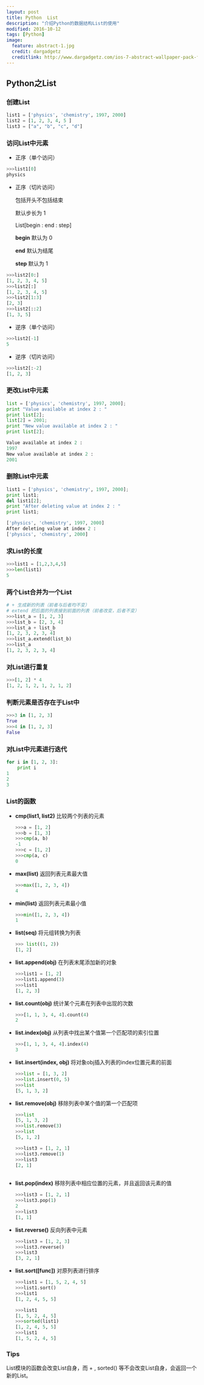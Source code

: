 ```yaml
---
layout: post
title: Python  List
description: "介绍Python的数据结构List的使用"
modified: 2016-10-12
tags: [Python]
image:
  feature: abstract-1.jpg
  credit: dargadgetz
  creditlink: http://www.dargadgetz.com/ios-7-abstract-wallpaper-pack-for-iphone-5-and-ipod-touch-retina/
---
```



## Python之List

### 创建List

```python
list1 = ['physics', 'chemistry', 1997, 2000]
list2 = [1, 2, 3, 4, 5 ]
list3 = ["a", "b", "c", "d"]
```

### 访问List中元素

- 正序（单个访问）

```python
>>>list1[0]
physics
```
- 正序（切片访问）

  包括开头不包括结束

  默认步长为 1 

  List[begin : end : step]

  **begin** 默认为 0

  **end**   默认为结尾

  **step**  默认为 1


```python
>>>list2[0:]
[1, 2, 3, 4, 5]
>>>list2[:]
[1, 2, 3, 4, 5]
>>>list2[1:3]
[2, 3]
>>>list2[::2]
[1, 3, 5]
```
- 逆序（单个访问）

```python
>>>list2[-1]
5
```

- 逆序（切片访问）

```python
>>>list2[:-2]
[1, 2, 3]
```

### 更改List中元素

```python
list = ['physics', 'chemistry', 1997, 2000];
print "Value available at index 2 : "
print list[2];
list[2] = 2001;
print "New value available at index 2 : "
print list[2];
```

```python
Value available at index 2 :
1997
New value available at index 2 :
2001
```

### 删除List中元素

```python
list1 = ['physics', 'chemistry', 1997, 2000];
print list1;
del list1[2];
print "After deleting value at index 2 : "
print list1;
```

```python
['physics', 'chemistry', 1997, 2000]
After deleting value at index 2 :
['physics', 'chemistry', 2000]
```

### 求List的长度

```python
>>>list1 = [1,2,3,4,5]
>>>len(list1)
5
```

### 两个List合并为一个List

```python
# + 生成新的列表（前者与后者均不变）
# extend 把后面的列表接到前面的列表（前者改变，后者不变）
>>>list_a = [1, 2, 3]
>>>list_b = [2, 3, 4]
>>>list_a + list_b
[1, 2, 3, 2, 3, 4]
>>>list_a.extend(list_b)
>>>list_a
[1, 2, 3, 2, 3, 4]
```

### 对List进行重复

```python
>>>[1, 2] * 4
[1, 2, 1, 2, 1, 2, 1, 2]
```

### 判断元素是否存在于List中

```python
>>>3 in [1, 2, 3]
True
>>>4 in [1, 2, 3]
False
```

### 对List中元素进行迭代

```python
for i in [1, 2, 3]:
    print i
1
2
3
```

### List的函数

- **cmp(list1, list2)** 比较两个列表的元素

  ```python
  >>>a = [1, 2]
  >>>b = [1, 3]
  >>>cmp(a, b)
  -1
  >>>c = [1, 2]
  >>>cmp(a, c)
  0
  ```
  
- **max(list)** 返回列表元素最大值
  
  ```python
  >>>max([1, 2, 3, 4])
  4
  ```
  
- **min(list)** 返回列表元素最小值

  ```python
  >>>min([1, 2, 3, 4])
  1
  ```
  
- **list(seq)** 将元组转换为列表
 
  ```python
  >>> list((1, 2))
  [1, 2]
  ```
    
- **list.append(obj)** 在列表末尾添加新的对象

  ```python
  >>>list1 = [1, 2]
  >>>list1.append(3)
  >>>list1
  [1, 2, 3]
  ```
  
- **list.count(obj)** 统计某个元素在列表中出现的次数

  ```python
  >>>[1, 1, 3, 4, 4].count(4)
  2
  ```
  
- **list.index(obj)** 从列表中找出某个值第一个匹配项的索引位置

  ```python
  >>>[1, 1, 3, 4, 4].index(4)
  3
  ```
  
- **list.insert(index, obj)** 将对象obj插入列表的index位置元素的前面

  ```python
  >>>list = [1, 3, 2]
  >>>list.insert(0, 5)
  >>>list
  [5, 1, 3, 2]
  ```
  
- **list.remove(obj)** 移除列表中某个值的第一个匹配项

  ```python
  >>>list
  [5, 1, 3, 2]
  >>>list.remove(3)
  >>>list
  [5, 1, 2] 
  
  >>>list3 = [1, 2, 1]
  >>>list3.remove(1)
  >>>list3
  [2, 1]
 
  ```
  
- **list.pop(index)** 移除列表中相应位置的元素，并且返回该元素的值

  ```python
  >>>list3 = [1, 2, 1]
  >>>list3.pop(1)
  2
  >>>list3
  [1, 1]
  ```
  
- **list.reverse()** 反向列表中元素

  ```python
  >>>list3 = [1, 2, 3]
  >>>list3.reverse()
  >>>list3
  [3, 2, 1]
  ```
  
- **list.sort([func])** 对原列表进行排序

  ```python
  >>>list1 = [1, 5, 2, 4, 5]
  >>>list1.sort()
  >>>list1
  [1, 2, 4, 5, 5]
  
  >>>list1
  [1, 5, 2, 4, 5]
  >>>sorted(list1)
  [1, 2, 4, 5, 5]
  >>>list1
  [1, 5, 2, 4, 5]
  ```
  
### Tips

List模块的函数会改变List自身，而 + , sorted() 等不会改变List自身，会返回一个新的List。
  
  
  
  
  
  









